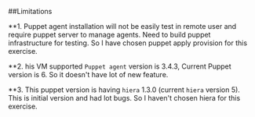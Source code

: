 ##Limitations

**1. Puppet agent installation will not be easily test in remote user and require puppet server to manage agents. Need to build puppet infrastructure for testing. So I have chosen puppet apply provision for this exercise. 

**2. his VM supported ``Puppet agent`` version is 3.4.3,  Current Puppet version is 6. So it doesn't have lot of new feature. 

**3. This puppet version is having ``hiera`` 1.3.0 (current ``hiera`` version 5). This is initial version and had lot bugs. So I haven't chosen hiera for this exercise. 
